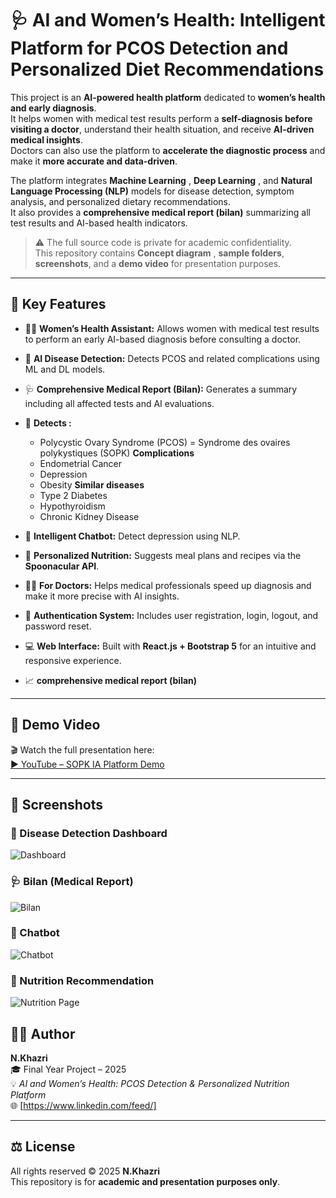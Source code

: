 # 🩺 AI and Women’s Health: Intelligent Platform for PCOS Detection and Personalized Diet Recommendations

This project is an **AI-powered health platform** dedicated to **women’s health and early diagnosis**.  
It helps women  with medical test results perform a **self-diagnosis before visiting a doctor**, understand their health situation, and receive **AI-driven medical insights**.  
Doctors can also use the platform to **accelerate the diagnostic process** and make it **more accurate and data-driven**.

The platform integrates **Machine Learning** , **Deep Learning** , and **Natural Language Processing (NLP)** models for disease detection, symptom analysis, and personalized dietary recommendations.  
It also provides a **comprehensive medical report (bilan)** summarizing all test results and AI-based health indicators.

> ⚠️ The full source code is private for academic confidentiality.  
> This repository contains **Concept diagram** , **sample folders**, **screenshots**, and a **demo video** for presentation purposes.

---

## 🚀 Key Features

- 👩‍⚕️ **Women’s Health Assistant:** Allows women  with medical test results to perform an early AI-based diagnosis before consulting a doctor.
- 🧠 **AI Disease Detection:** Detects PCOS and related complications using ML and DL models.  
- 🩺 **Comprehensive Medical Report (Bilan):** Generates a summary including all affected tests and AI evaluations.  
- 🧬 **Detects :**
  - Polycystic Ovary Syndrome (PCOS) = Syndrome des ovaires polykystiques (SOPK)
   **Complications**
  - Endometrial Cancer
  - Depression
  - Obesity
   **Similar diseases**
  - Type 2 Diabetes
  - Hypothyroidism
  - Chronic Kidney Disease
  
- 💬 **Intelligent Chatbot:** Detect depression using NLP.  
- 🍎 **Personalized Nutrition:** Suggests meal plans and recipes via the **Spoonacular API**.  
- 👨‍⚕️ **For Doctors:** Helps medical professionals speed up diagnosis and make it more precise with AI insights.  
- 🔐 **Authentication System:** Includes user registration, login, logout, and password reset.  
- 💻 **Web Interface:** Built with **React.js + Bootstrap 5** for an intuitive and responsive experience.
- 📈 **comprehensive medical report (bilan)**

---

## 🎥 Demo Video

🎬 Watch the full presentation here:  
[▶️ YouTube – SOPK IA Platform Demo](https://www.youtube.com/watch?v=cusfKSZi1do)

---

## 📸 Screenshots

### 🧠 Disease Detection Dashboard
![Dashboard](./screenshots/dashboard.png)

### 🩺 Bilan (Medical Report)
![Bilan](./screenshots/bilan.png)

### 💬 Chatbot
![Chatbot](./screenshots/chatbot.png)

### 🍎 Nutrition Recommendation
![Nutrition Page](./screenshots/nutrition-page.png)


## 👩‍💻 Author

**N.Khazri**  
🎓 Final Year Project – 2025  
💡 *AI and Women’s Health: PCOS Detection & Personalized Nutrition Platform*  
🌐 [https://www.linkedin.com/feed/]

---

## ⚖️ License

All rights reserved © 2025 **N.Khazri**  
This repository is for **academic and presentation purposes only**.  


